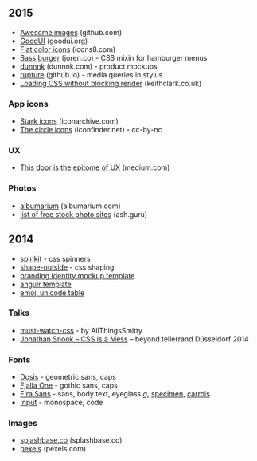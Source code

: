 2015
----

* [Awesome images](https://github.com/heyalexej/awesome-images) (github.com)
* [GoodUI](http://goodui.org/) (goodui.org)
* [Flat color icons](https://icons8.com/c/flat-color-icons) (icons8.com)
* [Sass burger](http://joren.co/sass-burger/) (joren.co) - CSS mixin for hamburger menus
* [dunnnk](http://dunnnk.com/) (dunnnk.com) - product mockups
* [rupture](https://jenius.github.io/rupture/) (github.io) - media queries in stylus
* [Loading CSS without blocking render](http://keithclark.co.uk/articles/loading-css-without-blocking-render/) (keithclark.co.uk)

### App icons

* [Stark icons](http://www.iconarchive.com/show/stark-icons-by-fruityth1ng.html) (iconarchive.com)
* [The circle icons](https://www.iconfinder.com/iconsets/the-circle-icons) (iconfinder.net) - cc-by-nc

### UX

* [This door is the epitome of UX](https://medium.com/my-user-experience-journey/why-this-door-is-the-best-example-of-user-experience-i-could-find-b0c22ebb6007) (medium.com)

### Photos

* [albumarium](http://albumarium.com/) (albumarium.com)
* [list of free stock photo sites](https://ash.guru/free-stock-photos/) (ash.guru)

2014
----

* [spinkit](http://tobiasahlin.com/spinkit/) - css spinners
* [shape-outside](https://developer.mozilla.org/en-US/docs/Web/CSS/shape-outside) - css shaping
* [branding identity mockup template](https://www.behance.net/gallery/19999279/Branding-Identity-Mock-Ups-and-Templates)
* [angulr template](http://flatfull.com/themes/angulr/)
* [emoji unicode table](http://apps.timwhitlock.info/emoji/tables/unicode)

### Talks

* [must-watch-css](https://github.com/AllThingsSmitty/must-watch-css) - by AllThingsSmitty
* [Jonathan Snook – CSS is a Mess](http://vimeo.com/99877232) – beyond tellerrand Düsseldorf 2014

### Fonts

* [Dosis](http://www.google.com/fonts/specimen/Dosis) - geometric sans, caps
* [Fjalla One](http://www.google.com/fonts/specimen/Fjalla+One) - gothic sans, caps
* [Fira Sans](http://www.google.com/fonts/specimen/Fira+Sans) - sans, body text, eyeglass *g*, [specimen](http://mozilla.github.io/Fira/), [carrois](http://www.carrois.com/fira-3-1/)
* [Input](http://input.fontbureau.com/) - monospace, code
 
### Images

* [splashbase.co](http://splashbase.co/) (splashbase.co)
* [pexels](http://pexels.com/) (pexels.com)

